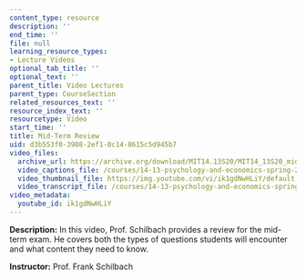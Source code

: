 ```yaml
---
content_type: resource
description: ''
end_time: ''
file: null
learning_resource_types:
- Lecture Videos
optional_tab_title: ''
optional_text: ''
parent_title: Video Lectures
parent_type: CourseSection
related_resources_text: ''
resource_index_text: ''
resourcetype: Video
start_time: ''
title: Mid-Term Review
uid: d3b553f0-3908-2ef1-0c14-8615c5d945b7
video_files:
  archive_url: https://archive.org/download/MIT14.13S20/MIT14_13S20_midtern_review_300k.mp4
  video_captions_file: /courses/14-13-psychology-and-economics-spring-2020/26777f856d5658c7b3ac67c6070d0e81_ik1gdNwHLiY.vtt
  video_thumbnail_file: https://img.youtube.com/vi/ik1gdNwHLiY/default.jpg
  video_transcript_file: /courses/14-13-psychology-and-economics-spring-2020/db8f6bd0d68dd0ce5a2933bc3e858d43_ik1gdNwHLiY.pdf
video_metadata:
  youtube_id: ik1gdNwHLiY
---
```


**Description:** In this video, Prof. Schilbach provides a review for the mid-term exam. He covers both the types of questions students will encounter and what content they need to know.

**Instructor:** Prof. Frank Schilbach